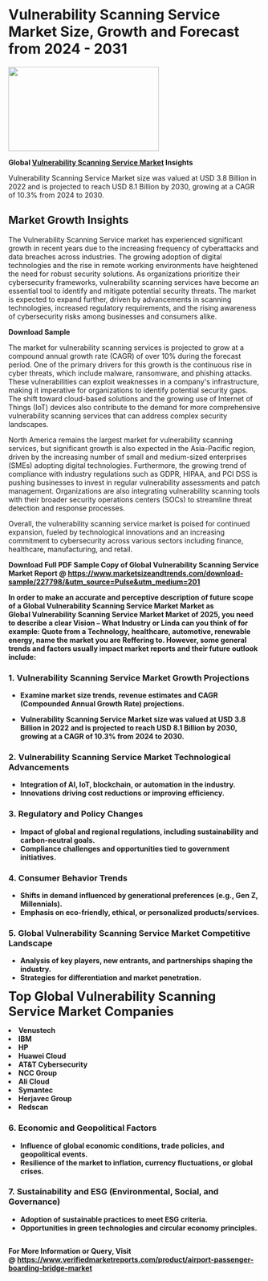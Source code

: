 <H1>Vulnerability Scanning Service Market Size, Growth and Forecast from 2024 - 2031</H1><img class="aligncenter size-medium wp-image-584254" src="https://thirdeyenews.in/wp-content/uploads/2024/09/Global-Market-Research-300x168.jpeg" alt="" width="300" height="168" /><p><strong>Global&nbsp;<a href="https://www.marketsizeandtrends.com/download-sample/227798/&amp;utm_source=Pulse&amp;utm_medium=201">Vulnerability Scanning Service Market</a> Insights</strong></p><p>Vulnerability Scanning Service Market size was valued at USD 3.8 Billion in 2022 and is projected to reach USD 8.1 Billion by 2030, growing at a CAGR of 10.3% from 2024 to 2030.</p><p><h2>Market Growth Insights</h2> <p>The Vulnerability Scanning Service market has experienced significant growth in recent years due to the increasing frequency of cyberattacks and data breaches across industries. The growing adoption of digital technologies and the rise in remote working environments have heightened the need for robust security solutions. As organizations prioritize their cybersecurity frameworks, vulnerability scanning services have become an essential tool to identify and mitigate potential security threats. The market is expected to expand further, driven by advancements in scanning technologies, increased regulatory requirements, and the rising awareness of cybersecurity risks among businesses and consumers alike.</p> <p><strong>Download Sample</strong></p> <p>The market for vulnerability scanning services is projected to grow at a compound annual growth rate (CAGR) of over 10% during the forecast period. One of the primary drivers for this growth is the continuous rise in cyber threats, which include malware, ransomware, and phishing attacks. These vulnerabilities can exploit weaknesses in a company's infrastructure, making it imperative for organizations to identify potential security gaps. The shift toward cloud-based solutions and the growing use of Internet of Things (IoT) devices also contribute to the demand for more comprehensive vulnerability scanning services that can address complex security landscapes.</p> <p>North America remains the largest market for vulnerability scanning services, but significant growth is also expected in the Asia-Pacific region, driven by the increasing number of small and medium-sized enterprises (SMEs) adopting digital technologies. Furthermore, the growing trend of compliance with industry regulations such as GDPR, HIPAA, and PCI DSS is pushing businesses to invest in regular vulnerability assessments and patch management. Organizations are also integrating vulnerability scanning tools with their broader security operations centers (SOCs) to streamline threat detection and response processes.</p> <p>Overall, the vulnerability scanning service market is poised for continued expansion, fueled by technological innovations and an increasing commitment to cybersecurity across various sectors including finance, healthcare, manufacturing, and retail.</p> <p><strong></p><p><span class=""><strong>Download Full PDF Sample Copy of Global Vulnerability Scanning Service Market Report</strong> @ <a href="https://www.marketsizeandtrends.com/download-sample/227798/&amp;utm_source=Pulse&amp;utm_medium=201" target="_blank">https://www.marketsizeandtrends.com/download-sample/227798/&amp;utm_source=Pulse&amp;utm_medium=201</a></span></p><p>In order to make an accurate and perceptive description of future scope of a Global&nbsp;Vulnerability Scanning Service Market Market as Global&nbsp;Vulnerability Scanning Service Market Market of 2025, you need to describe a clear Vision &ndash; What Industry or Linda can you think of for example: Quote from a Technology, healthcare, automotive, renewable energy, name the market you are Reffering to. However, some general trends and factors usually impact market reports and their future outlook include:</p><h3>1.&nbsp;<strong>Vulnerability Scanning Service Market Growth Projections</strong></h3><ul><li>Examine market size trends, revenue estimates and CAGR (Compounded Annual Growth Rate) projections.</li><li><p>Vulnerability Scanning Service Market size was valued at USD 3.8 Billion in 2022 and is projected to reach USD 8.1 Billion by 2030, growing at a CAGR of 10.3% from 2024 to 2030.</p></li></ul><h3>2.&nbsp;<strong>Vulnerability Scanning Service Market Technological Advancements</strong></h3><ul><li>Integration of AI, IoT, blockchain, or automation in the industry.</li><li>Innovations driving cost reductions or improving efficiency.</li></ul><h3>3.&nbsp;<strong>Regulatory and Policy Changes</strong></h3><ul><li>Impact of global and regional regulations, including sustainability and carbon-neutral goals.</li><li>Compliance challenges and opportunities tied to government initiatives.</li></ul><h3>4.&nbsp;<strong>Consumer Behavior Trends</strong></h3><ul><li>Shifts in demand influenced by generational preferences (e.g., Gen Z, Millennials).</li><li>Emphasis on eco-friendly, ethical, or personalized products/services.</li></ul><h3>5.&nbsp;<strong>Global Vulnerability Scanning Service Market Competitive Landscape</strong></h3><ul><li>Analysis of key players, new entrants, and partnerships shaping the industry.</li><li>Strategies for differentiation and market penetration.</li></ul><p data-pm-slice="1 1 []"><span style="color: inherit; font-family: inherit; font-size: 25px;">Top Global Vulnerability Scanning Service Market Companies</span></p><div class="" data-test-id=""><p><li>Venustech</li><li> IBM</li><li> HP</li><li> Huawei Cloud</li><li> AT&T Cybersecurity</li><li> NCC Group</li><li> Ali Cloud</li><li> Symantec</li><li> Herjavec Group</li><li> Redscan</li></p></div><h3>6.&nbsp;<strong>Economic and Geopolitical Factors</strong></h3><ul><li>Influence of global economic conditions, trade policies, and geopolitical events.</li><li>Resilience of the market to inflation, currency fluctuations, or global crises.</li></ul><h3>7.&nbsp;<strong>Sustainability and ESG (Environmental, Social, and Governance)</strong></h3><ul><li>Adoption of sustainable practices to meet ESG criteria.</li><li>Opportunities in green technologies and circular economy principles.</li></ul><h2><strong style="font-size: 14px;">For More Information or Query, Visit @&nbsp;</strong><a style="background-color: #ffffff; font-size: 14px;" href="https://www.marketsizeandtrends.com/report/vulnerability-scanning-service-market/" target="_blank">https://www.verifiedmarketreports.com/product/airport-passenger-boarding-bridge-market</a></h2>
